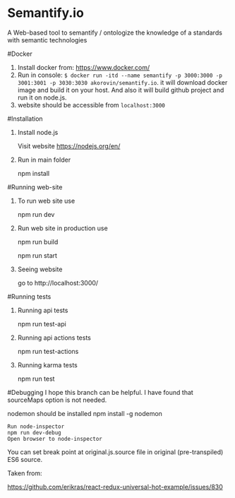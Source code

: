 # Semantify.io
A Web-based tool to semantify / ontologize the knowledge of a standards with semantic technologies

#Docker
1. Install docker from: https://www.docker.com/
2. Run in console: `$ docker run -itd --name semantify -p 3000:3000 -p 3001:3001 -p 3030:3030 akorovin/semantify.io`. 
it will download docker image and build it on your host. And also it will build github project and run it on node.js.
3. website should be accessible from `localhost:3000`

#Installation
1. Install node.js

    Visit website https://nodejs.org/en/

2. Run in main folder

    npm install

#Running web-site
1. To run web site use

    npm run dev

2. Run web site in production use
    
    npm run build
    
    npm run start

3. Seeing website

    go to http://localhost:3000/

#Running tests
1. Running api tests

    npm run test-api

2. Running api actions tests

    npm run test-actions

3. Running karma tests

    npm run test

#Debugging
I hope this branch can be helpful. I have found that sourceMaps option is not needed.

nodemon should be installed npm install -g nodemon

    Run node-inspector
    npm run dev-debug
    Open browser to node-inspector

You can set break point at original.js.source file in original (pre-transpiled) ES6 source.

Taken from:

https://github.com/erikras/react-redux-universal-hot-example/issues/830
